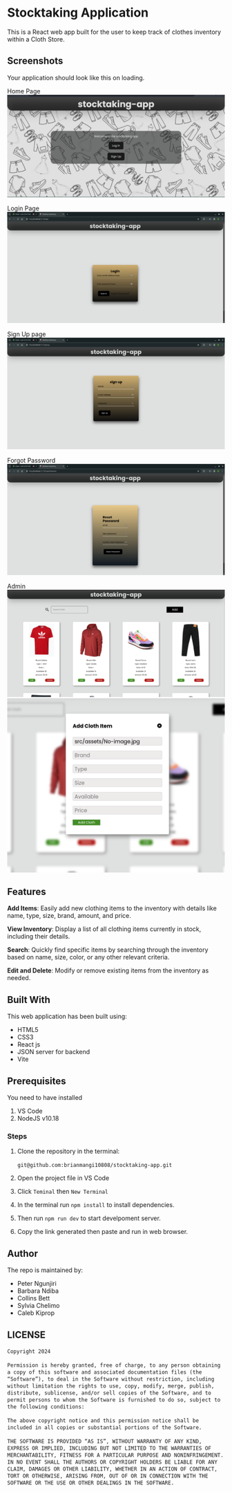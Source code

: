 # Stocktaking Application

This is a React web app built for the user to keep track of clothes inventory within a Cloth Store.

## Screenshots

Your application should look like this on loading.

Home Page
![img](https://github.com/brianmangi10808/stocktaking-app/blob/Codewars/src/assets/Home.jpeg)

Login Page
![img](https://github.com/brianmangi10808/stocktaking-app/blob/Codewars/src/assets/Loginpage.png)

Sign Up page
![img](https://github.com/brianmangi10808/stocktaking-app/blob/Codewars/src/assets/SignupPage.png)

Forgot Password
![img](https://github.com/brianmangi10808/stocktaking-app/blob/Codewars/src/assets/Forgotpassword.png)

Admin
![img](https://github.com/brianmangi10808/stocktaking-app/blob/Codewars/src/assets/Admin1.png)
![img](https://github.com/brianmangi10808/stocktaking-app/blob/Codewars/src/assets/Admin2.png)



## Features
**Add Items**: Easily add new clothing items to the inventory with details like name, type, size, brand, amount, and price.

**View Inventory**: Display a list of all clothing items currently in stock, including their details.

**Search**: Quickly find specific items by searching through the inventory based on name, size, color, or any other relevant criteria.

**Edit and Delete**: Modify or remove existing items from the inventory as needed.

## Built With
This web application has been built using:

- HTML5
- CSS3
- React js
- JSON server for backend
- Vite

## Prerequisites
You need to have installed 
1. VS Code
2. NodeJS v10.18

### Steps
1. Clone the repository in the terminal:

    ```git@github.com:brianmangi10808/stocktaking-app.git```

2. Open the project file in VS Code

3. Click ```Teminal``` then ```New Terminal```

4. In the terminal run ```npm install``` to install dependencies.

5. Then run ```npm run dev``` to start develpoment server.

6. Copy the link generated then paste and run in web browser.

## Author
The repo is maintained by:
- Peter Ngunjiri
- Barbara Ndiba
- Collins Bett
- Sylvia Chelimo
- Caleb Kiprop

## LICENSE
```
Copyright 2024

Permission is hereby granted, free of charge, to any person obtaining a copy of this software and associated documentation files (the “Software”), to deal in the Software without restriction, including without limitation the rights to use, copy, modify, merge, publish, distribute, sublicense, and/or sell copies of the Software, and to permit persons to whom the Software is furnished to do so, subject to the following conditions:

The above copyright notice and this permission notice shall be included in all copies or substantial portions of the Software.

THE SOFTWARE IS PROVIDED “AS IS”, WITHOUT WARRANTY OF ANY KIND, EXPRESS OR IMPLIED, INCLUDING BUT NOT LIMITED TO THE WARRANTIES OF MERCHANTABILITY, FITNESS FOR A PARTICULAR PURPOSE AND NONINFRINGEMENT. IN NO EVENT SHALL THE AUTHORS OR COPYRIGHT HOLDERS BE LIABLE FOR ANY CLAIM, DAMAGES OR OTHER LIABILITY, WHETHER IN AN ACTION OF CONTRACT, TORT OR OTHERWISE, ARISING FROM, OUT OF OR IN CONNECTION WITH THE SOFTWARE OR THE USE OR OTHER DEALINGS IN THE SOFTWARE.
```